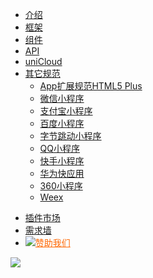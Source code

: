 * [介绍](README.md)
* [框架](collocation/pages.md)
* [组件](component/README.md)
* [API](api/README.md)
* [uniCloud](uniCloud/README.md)
* [其它规范](http://www.html5plus.org/doc/h5p.html)
  - [App扩展规范HTML5 Plus](http://www.html5plus.org/doc/h5p.html)
  - [微信小程序](https://developers.weixin.qq.com/miniprogram/dev/framework/)
  - [支付宝小程序](https://docs.alipay.com/mini/developer/getting-started)
  - [百度小程序](https://smartprogram.baidu.com/docs/develop/tutorial/codedir/)
  - [字节跳动小程序](https://developer.toutiao.com/dev/cn/mini-app/develop/component/introduction/basic-component)
  - [QQ小程序](https://q.qq.com/wiki/develop/miniprogram/frame/)
  - [快手小程序](https://mp.kuaishou.com/docs/develop/frame/config/conf_appjson.html)
  - [华为快应用](https://developer.huawei.com/consumer/cn/doc/development/quickApp-References/webview-component-view)
  - [360小程序](https://mp.360.cn/doc/miniprogram/dev/#/view)
  - [Weex](https://doc.weex.io/cn/guide/)

<ul class="nav-href">
	<li class="ext-link"><a href="//ext.dcloud.net.cn/" target="__blank">插件市场</a></li>
	<li><a href="//dev.dcloud.net.cn/wish/?channel=uniapp" target="__blank">需求墙</a></li>
	<li><a href="//dev.dcloud.net.cn/sponsor/?channel=uniapp" target="__blank" style="color:#FF6600!important;"><img src="https://bjetxgzv.cdn.bspapp.com/VKCEYUGU-uni-app-doc/45e691f0-4f3d-11eb-b680-7980c8a877b8.png" class="heart">赞助我们</a></li>
</ul>

<div class="github">
	<a href="//github.com/dcloudio/uni-app" target="_blank">
		<img src="https://bjetxgzv.cdn.bspapp.com/VKCEYUGU-uni-app-doc/44f8d690-4f3d-11eb-b680-7980c8a877b8.svg">
	</a>
</div>
